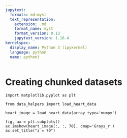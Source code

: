 ```yaml
---
jupytext:
  formats: md:myst
  text_representation:
    extension: .md
    format_name: myst
    format_version: 0.13
    jupytext_version: 1.16.4
kernelspec:
  display_name: Python 3 (ipykernel)
  language: python
  name: python3
---
```


# Creating chunked datasets

```{code-cell} ipython3
import matplotlib.pyplot as plt

from data_helpers import load_heart_data
```

```{code-cell} ipython3
heart_image = load_heart_data(array_type='numpy')
```

```{code-cell} ipython3
fig, ax = plt.subplots()
ax.imshow(heart_image[:, :, 70], cmap='Grays_r')
ax.set_title("z = 70")
```
